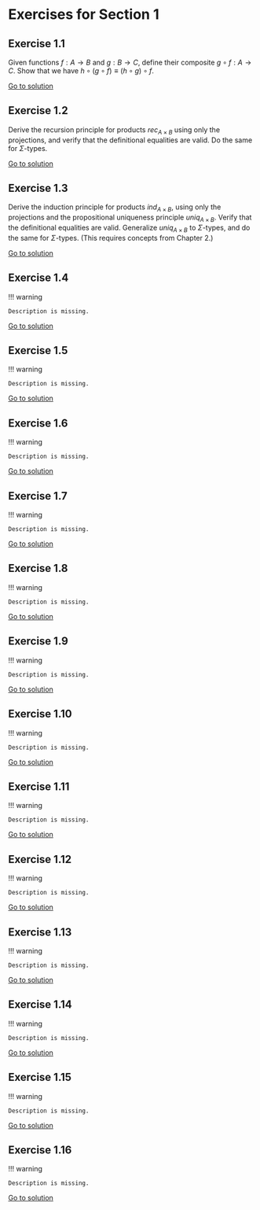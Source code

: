 # Exercises for Section 1

## Exercise 1.1

Given functions $f : A \to B$ and $g : B \to C$,
define their composite $g \circ f : A \to C$.
Show that we have $h \circ (g \circ f) \equiv (h \circ g) \circ f$.

[Go to solution](1.1-solution.rzk.md)

## Exercise 1.2

Derive the recursion principle for products
$rec_{A \times B}$ using only the projections,
and verify that the definitional equalities are valid.
Do the same for $\Sigma$-types.

[Go to solution](1.2-solution.rzk.md)

## Exercise 1.3

Derive the induction principle for products $ind_{A \times B}$, using only the projections and
the propositional uniqueness principle $uniq_{A \times B}$. Verify that the definitional equalities are valid.
Generalize $uniq_{A \times B}$ to $\Sigma$-types, and do the same for $\Sigma$-types. (This requires concepts from Chapter 2.)

[Go to solution](1.3-solution.rzk.md)

## Exercise 1.4

!!! warning

    Description is missing.

[Go to solution](1.4-solution.rzk.md)

## Exercise 1.5

!!! warning

    Description is missing.

[Go to solution](1.5-solution.rzk.md)

## Exercise 1.6

!!! warning

    Description is missing.

[Go to solution](1.6-solution.rzk.md)

## Exercise 1.7

!!! warning

    Description is missing.

[Go to solution](1.7-solution.rzk.md)

## Exercise 1.8

!!! warning

    Description is missing.

[Go to solution](1.8-solution.rzk.md)

## Exercise 1.9

!!! warning

    Description is missing.

[Go to solution](1.9-solution.rzk.md)

## Exercise 1.10

!!! warning

    Description is missing.

[Go to solution](1.10-solution.rzk.md)

## Exercise 1.11

!!! warning

    Description is missing.

[Go to solution](1.11-solution.rzk.md)

## Exercise 1.12

!!! warning

    Description is missing.

[Go to solution](1.12-solution.rzk.md)

## Exercise 1.13

!!! warning

    Description is missing.

[Go to solution](1.13-solution.rzk.md)

## Exercise 1.14

!!! warning

    Description is missing.

[Go to solution](1.14-solution.rzk.md)

## Exercise 1.15

!!! warning

    Description is missing.

[Go to solution](1.15-solution.rzk.md)

## Exercise 1.16

!!! warning

    Description is missing.

[Go to solution](1.16-solution.rzk.md)